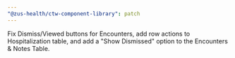 ```yaml
---
"@zus-health/ctw-component-library": patch
---
```


Fix Dismiss/Viewed buttons for Encounters, add row actions to Hospitalization table, and add a "Show Dismissed" option to the Encounters & Notes Table.
